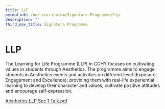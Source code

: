 ```yaml
---
title: LLP
permalink: /our-curriculum/Signature-Programme/llp
description: ""
third_nav_title: Signature Programme
---
```

# **LLP**

The Learning for Life Programme (LLP) in CCHY focuses on cultivating values in students through Aesthetics. The programme aims to engage students in Aesthetics events and activities on different level (Exposure, Engagement and Excellence); providing them with real-life experiential learning to develop their character and values, cultivate positive attitudes and encourage self-expression.

[Aesthetics LLP Sec 1 Talk.pdf](/files/2016%20Aesthetics%20LLP%20Sec%201%20Talk.pdf)